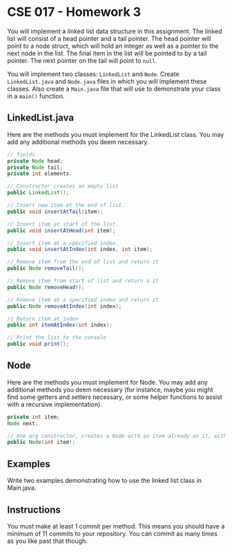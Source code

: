 # CSE 017 - Homework 3

You will implement a linked list data structure in this assignment. The linked list will consist of a head pointer and a tail pointer. The head pointer will point to a node struct, which will hold an integer as well as a pointer to the next node in the list. The final item in the list will be pointed to by a tail pointer. The next pointer on the tail will point to `null`.

You will implement two classes: `LinkedList` and `Node`. Create `LinkedList.java` and `Node.java` files in which you will implement these classes. Also create a `Main.java` file that will use to demonstrate your class in a `main()` function.

## LinkedList.java

Here are the methods you must implement for the LinkedList class. You may add any additional methods you deem necessary.

```Java
// fields
private Node head;
private Node tail;
private int elements.

// Constructor creates an empty list
public LinkedList();

// Insert new item at the end of list.
public void insertAtTail(item);

// Insert item at start of the list.
public void insertAtHead(int item);

// Insert item at a specified index.
public void insertAtIndex(int index, int item);

// Remove item from the end of list and return it
public Node removeTail();

// Remove item from start of list and return a it
public Node removeHead();

// Remove item at a specified index and return it
public Node removeAtIndex(int index);

// Return item at index
public int itemAtIndex(int index);

// Print the list to the console
public void print();
```

## Node

Here are the methods you must implement for Node. You may add any additional methods you deem necessary (for instance, maybe you might find some getters and setters necessary, or some helper functions to assist with a recursive implementation).

```Java.java
private int item;
Node next;

// One arg constructor, creates a Node with an item already on it, with next pointing to `null`
public Node(int item);

```

## Examples

Write two examples demonstrating how to use the linked list class in Main.java.

## Instructions

You must make at least 1 commit per method. This means you should have a minimum of 11 commits to your repository. You can commit as many times as you like past that though.
